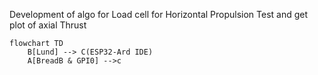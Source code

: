 Development of algo for Load cell for Horizontal Propulsion Test and get plot of axial Thrust 

```mermaid
flowchart TD
    B[Lund] --> C(ESP32-Ard IDE)
    A[BreadB & GPI0] -->c
   
  ```
